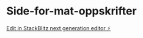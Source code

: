 # Side-for-mat-oppskrifter

[Edit in StackBlitz next generation editor ⚡️](https://stackblitz.com/~/github.com/Johns189/Side-for-mat-oppskrifter)